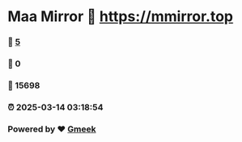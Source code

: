 # Maa Mirror :link: https://mmirror.top 
### :page_facing_up: [5](https://mmirror.top/tag.html) 
### :speech_balloon: 0 
### :hibiscus: 15698 
### :alarm_clock: 2025-03-14 03:18:54 
### Powered by :heart: [Gmeek](https://github.com/Meekdai/Gmeek)
